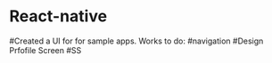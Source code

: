 # React-native
#Created a UI for for sample apps.
Works to do:
#navigation
#Design Prfofile Screen
#SS
